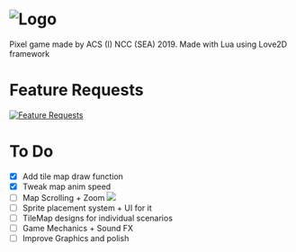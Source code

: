 # ![Logo](https://cdn.discordapp.com/attachments/604688105601106000/641267207933919232/NRGithubLogo.png)
Pixel game made by ACS (I) NCC (SEA) 2019. Made with Lua using Love2D framework

# Feature Requests
[![Feature Requests](https://feathub.com/ZacBytes/NavalRequiem?format=svg)](https://feathub.com/ZacBytes/NavalRequiem)

# To Do
- [X] Add tile map draw function
- [X] Tweak map anim speed
- [ ] Map Scrolling + Zoom <img src="https://preloaders.evidweb.com/d_file.php?file=images/preloaders/squares.gif">
- [ ] Sprite placement system + UI for it
- [ ] TileMap designs for individual scenarios
- [ ] Game Mechanics + Sound FX
- [ ] Improve Graphics and polish
